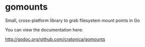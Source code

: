 gomounts
=========

Small, cross-platform library to grab filesystem mount points in Go

You can view the documentation here:

http://godoc.org/github.com/cratonica/gomounts
